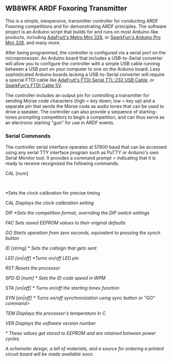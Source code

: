 <h2>WB8WFK ARDF Foxoring Transmitter</h2>
<p>This is a simple, inexpensive, transmitter controller for conducting ARDF Foxoring competitions and for demonstrating ARDF principles. The software project is an Arduino script that builds for and runs on most Arduino-like products, including <a href="https://www.adafruit.com/product/2590">AdaFruit's Metro Mini 328</a>, or <a href="https://www.sparkfun.com/products/11113">SparkFun's Arduino Pro Mini 328</a>, and many more.</p>

<p>After being programmed, the controller is configured via a serial port on the microprocessor. An Arduino board that includes a USB-to-Serial converter will allow you to configure the controller with a simple USB cable running between a USB port on your computer to one on the Arduino board. Less sophisticated Arduino boards lacking a USB-to-Serial converter will require a special FTDI cable like <a href="https://www.adafruit.com/product/70">AdaFruit's FTDI Serial TTL-232 USB Cable</a>, or <a href="https://www.sparkfun.com/products/9718">SparkFun's FTDI Cable 5V</a>.</p>

<p>The controller includes an output pin for controlling a transmitter for sending Morse code characters (high = key down; low = key up) and a separate pin that sends the Morse code as audio tones that can be used to drive a speaker. The controller can also provide a sequence of starting-tones prompting competitors to begin a competition, and can thus serve as an electronic starting "gun" for use in ARDF events.</p>

<h3>Serial Commands</h3>
<p>The controller serial interface operates at 57600 baud that can be accessed using any serial TTY interface program such as PuTTY or Arduino's own Serial Monitor tool. It provides a command prompt > indicating that it is ready to receive recognized the following commands.<p>
  
<p>	 CAL [num] <pre>&#9;</pre><t>*Sets the clock calibration for precise timing</i><br>
<p>  CAL <i>Displays the clock calibration setting</i><br>
<p>  DIP <i>*Sets the competition format, overriding the DIP switch settings<br>
<p>  FAC <i>Sets saved EEPROM values to their original defaults</i><br>
<p>  GO <i>Starts operation from zero seconds, equivalent to pressing the synch button</i><br>
<p>  ID [string] <i>* Sets the callsign that gets sent</i><br>
<p>  LED [on|off] <i>*Turns on/off LED pin</i><br>
<p>  RST <i>Resets the processor</i><br>
<p>  SPD ID [num] <i>* Sets the ID code speed in WPM<br>
<p>  STA [on|off] <i>* Turns on/off the starting tones function</i><br>
<p>  SYN [on|off] <i>* Turns on/off synchronization using sync button or "GO" command</i>><br>
<p>  TEM <i>Displays the processor's temperature in C</i><br>
<p>  VER <i>Displays the software version number</i><br>
<p/>
  
  <p>* These values get stored to EEPROM and are retained between power cycles. </p>

<p>A schematic design, a bill of materials, and a source for ordering a printed circuit board will be made available soon.</p>

